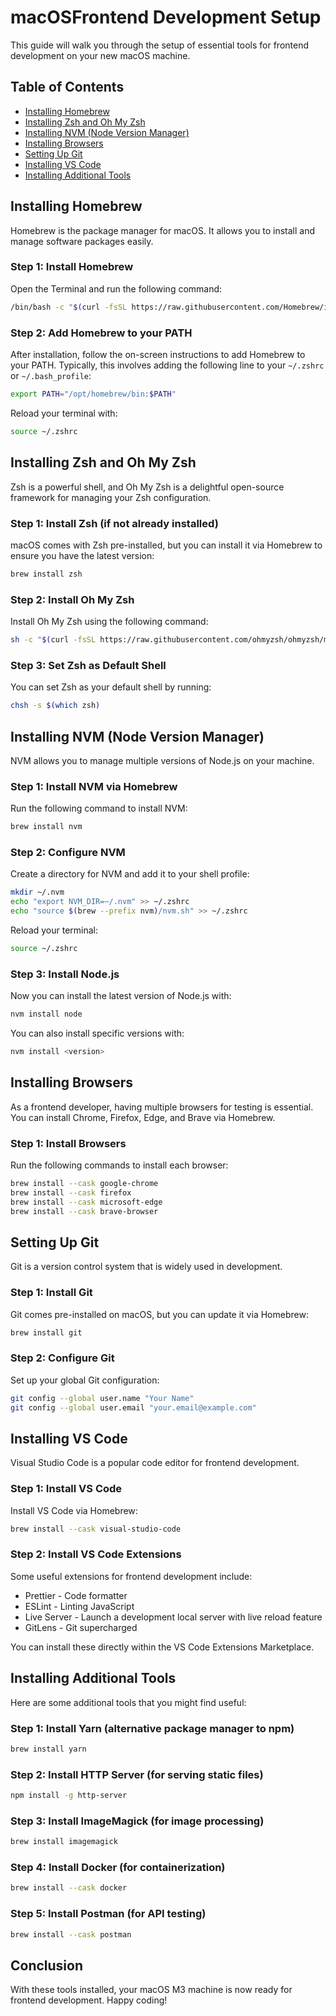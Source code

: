 # macOSFrontend Development Setup

This guide will walk you through the setup of essential tools for frontend development on your new macOS machine.

## Table of Contents
- [Installing Homebrew](#installing-homebrew)
- [Installing Zsh and Oh My Zsh](#installing-zsh-and-oh-my-zsh)
- [Installing NVM (Node Version Manager)](#installing-nvm-node-version-manager)
- [Installing Browsers](#installing-browsers)
- [Setting Up Git](#setting-up-git)
- [Installing VS Code](#installing-vs-code)
- [Installing Additional Tools](#installing-additional-tools)

## Installing Homebrew

Homebrew is the package manager for macOS. It allows you to install and manage software packages easily.

### Step 1: Install Homebrew

Open the Terminal and run the following command:

```sh
/bin/bash -c "$(curl -fsSL https://raw.githubusercontent.com/Homebrew/install/HEAD/install.sh)"
```

### Step 2: Add Homebrew to your PATH

After installation, follow the on-screen instructions to add Homebrew to your PATH. Typically, this involves adding the following line to your `~/.zshrc` or `~/.bash_profile`:

```sh
export PATH="/opt/homebrew/bin:$PATH"
```

Reload your terminal with:

```sh
source ~/.zshrc
```

## Installing Zsh and Oh My Zsh

Zsh is a powerful shell, and Oh My Zsh is a delightful open-source framework for managing your Zsh configuration.

### Step 1: Install Zsh (if not already installed)

macOS comes with Zsh pre-installed, but you can install it via Homebrew to ensure you have the latest version:

```sh
brew install zsh
```

### Step 2: Install Oh My Zsh

Install Oh My Zsh using the following command:

```sh
sh -c "$(curl -fsSL https://raw.githubusercontent.com/ohmyzsh/ohmyzsh/master/tools/install.sh)"
```

### Step 3: Set Zsh as Default Shell

You can set Zsh as your default shell by running:

```sh
chsh -s $(which zsh)
```

## Installing NVM (Node Version Manager)

NVM allows you to manage multiple versions of Node.js on your machine.

### Step 1: Install NVM via Homebrew

Run the following command to install NVM:

```sh
brew install nvm
```

### Step 2: Configure NVM

Create a directory for NVM and add it to your shell profile:

```sh
mkdir ~/.nvm
echo "export NVM_DIR=~/.nvm" >> ~/.zshrc
echo "source $(brew --prefix nvm)/nvm.sh" >> ~/.zshrc
```

Reload your terminal:

```sh
source ~/.zshrc
```

### Step 3: Install Node.js

Now you can install the latest version of Node.js with:

```sh
nvm install node
```

You can also install specific versions with:

```sh
nvm install <version>
```

## Installing Browsers

As a frontend developer, having multiple browsers for testing is essential. You can install Chrome, Firefox, Edge, and Brave via Homebrew.

### Step 1: Install Browsers

Run the following commands to install each browser:

```sh
brew install --cask google-chrome
brew install --cask firefox
brew install --cask microsoft-edge
brew install --cask brave-browser
```

## Setting Up Git

Git is a version control system that is widely used in development.

### Step 1: Install Git

Git comes pre-installed on macOS, but you can update it via Homebrew:

```sh
brew install git
```

### Step 2: Configure Git

Set up your global Git configuration:

```sh
git config --global user.name "Your Name"
git config --global user.email "your.email@example.com"
```

## Installing VS Code

Visual Studio Code is a popular code editor for frontend development.

### Step 1: Install VS Code

Install VS Code via Homebrew:

```sh
brew install --cask visual-studio-code
```

### Step 2: Install VS Code Extensions

Some useful extensions for frontend development include:

- Prettier - Code formatter
- ESLint - Linting JavaScript
- Live Server - Launch a development local server with live reload feature
- GitLens - Git supercharged

You can install these directly within the VS Code Extensions Marketplace.

## Installing Additional Tools

Here are some additional tools that you might find useful:

### Step 1: Install Yarn (alternative package manager to npm)

```sh
brew install yarn
```

### Step 2: Install HTTP Server (for serving static files)

```sh
npm install -g http-server
```

### Step 3: Install ImageMagick (for image processing)

```sh
brew install imagemagick
```

### Step 4: Install Docker (for containerization)

```sh
brew install --cask docker
```

### Step 5: Install Postman (for API testing)

```sh
brew install --cask postman
```

## Conclusion

With these tools installed, your macOS M3 machine is now ready for frontend development. Happy coding!
